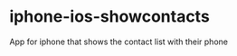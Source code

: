 iphone-ios-showcontacts
=======================

App for iphone that shows the contact list with their phone
